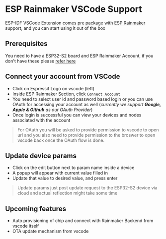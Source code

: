 # ESP Rainmaker VSCode Support

ESP-IDF VSCode Extension comes pre package with [ESP Rainmaker](https://rainmaker.espressif.com) support, and you can start using it out of the box

## Prerequisites

You need to have a ESP32-S2 board and ESP Rainmaker Account, if you don't have these please [refer here](https://rainmaker.espressif.com/docs/get-started.html)

## Connect your account from VSCode

- Click on Espressif Logo on vscode (left)
- Inside ESP Rainmaker Section, click `Connect Account`
- You need to select user id and password based login or you can use OAuth for accessing your account as well (_currently we support **Google, Apple & Github** as our OAuth Provider_)
- Once login is successful you can view your devices and nodes associated with the account

> For OAuth you will be asked to provide permission to vscode to open url and you also need to provide permission to the broswer to open vscode back once the OAuth flow is done.

## Update device params

- Click on the edit button next to param name inside a device
- A popup will appear with current value filled in
- Update that value to desired value, and press enter

> Update params just post update request to the ESP32-S2 device via cloud and actual reflection might take some time

## Upcoming features

- Auto provisioning of chip and connect with Rainmaker Backend from vscode itself
- OTA update mechanism from vscode
